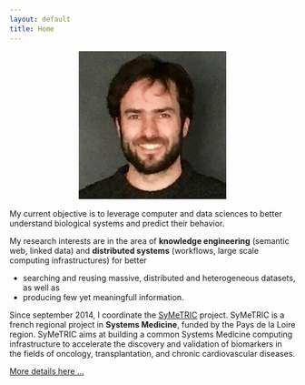 ```yaml
---
layout: default
title: Home
---
```


<p align="center">
<img src="public/media/profile-2019.png">
</p>

My current objective is to leverage computer and data sciences to better understand biological systems and predict their behavior. 

My research interests are in the area of **knowledge engineering** (semantic web, linked data) and **distributed systems** (workflows, large scale computing infrastructures) for better 
 - searching and reusing massive, distributed and heterogeneous datasets, as well as 
 - producing few yet meaningfull information. 

Since september 2014, I coordinate the [SyMeTRIC](http://symetric.univ-nantes.fr) project. SyMeTRIC is a french regional project in **Systems Medicine**, funded by the Pays de la Loire region. SyMeTRIC aims at building a common Systems Medicine computing infrastructure to accelerate the discovery and validation of biomarkers in the fields of oncology, transplantation, and chronic cardiovascular diseases.

[More details here ...](about)
